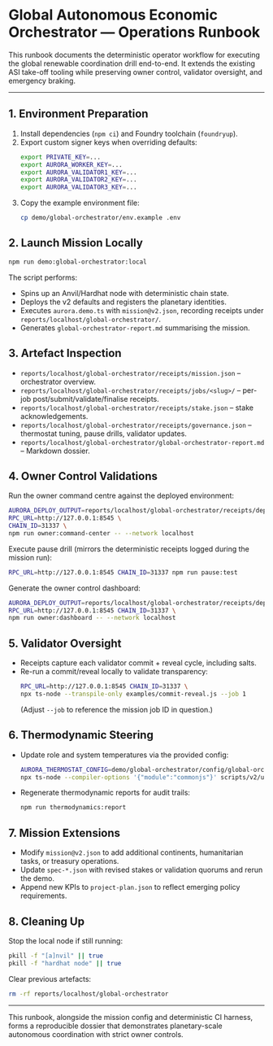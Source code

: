 # Global Autonomous Economic Orchestrator — Operations Runbook

This runbook documents the deterministic operator workflow for executing the global renewable coordination drill end-to-end.
It extends the existing ASI take-off tooling while preserving owner control, validator oversight, and emergency braking.

---

## 1. Environment Preparation

1. Install dependencies (`npm ci`) and Foundry toolchain (`foundryup`).
2. Export custom signer keys when overriding defaults:
   ```bash
   export PRIVATE_KEY=...
   export AURORA_WORKER_KEY=...
   export AURORA_VALIDATOR1_KEY=...
   export AURORA_VALIDATOR2_KEY=...
   export AURORA_VALIDATOR3_KEY=...
   ```
3. Copy the example environment file:
   ```bash
   cp demo/global-orchestrator/env.example .env
   ```

## 2. Launch Mission Locally

```bash
npm run demo:global-orchestrator:local
```

The script performs:

- Spins up an Anvil/Hardhat node with deterministic chain state.
- Deploys the v2 defaults and registers the planetary identities.
- Executes `aurora.demo.ts` with `mission@v2.json`, recording receipts under
  `reports/localhost/global-orchestrator/`.
- Generates `global-orchestrator-report.md` summarising the mission.

## 3. Artefact Inspection

- `reports/localhost/global-orchestrator/receipts/mission.json` – orchestrator overview.
- `reports/localhost/global-orchestrator/receipts/jobs/<slug>/` – per-job post/submit/validate/finalise receipts.
- `reports/localhost/global-orchestrator/receipts/stake.json` – stake acknowledgements.
- `reports/localhost/global-orchestrator/receipts/governance.json` – thermostat tuning, pause drills, validator updates.
- `reports/localhost/global-orchestrator/global-orchestrator-report.md` – Markdown dossier.

## 4. Owner Control Validations

Run the owner command centre against the deployed environment:

```bash
AURORA_DEPLOY_OUTPUT=reports/localhost/global-orchestrator/receipts/deploy.json \
RPC_URL=http://127.0.0.1:8545 \
CHAIN_ID=31337 \
npm run owner:command-center -- --network localhost
```

Execute pause drill (mirrors the deterministic receipts logged during the mission run):

```bash
RPC_URL=http://127.0.0.1:8545 CHAIN_ID=31337 npm run pause:test
```

Generate the owner control dashboard:

```bash
AURORA_DEPLOY_OUTPUT=reports/localhost/global-orchestrator/receipts/deploy.json \
RPC_URL=http://127.0.0.1:8545 CHAIN_ID=31337 \
npm run owner:dashboard -- --network localhost
```

## 5. Validator Oversight

- Receipts capture each validator commit + reveal cycle, including salts.
- Re-run a commit/reveal locally to validate transparency:
  ```bash
  RPC_URL=http://127.0.0.1:8545 CHAIN_ID=31337 \
  npx ts-node --transpile-only examples/commit-reveal.js --job 1
  ```
  (Adjust `--job` to reference the mission job ID in question.)

## 6. Thermodynamic Steering

- Update role and system temperatures via the provided config:
  ```bash
  AURORA_THERMOSTAT_CONFIG=demo/global-orchestrator/config/global-orchestrator.thermostat@v2.json \
  npx ts-node --compiler-options '{"module":"commonjs"}' scripts/v2/updateThermostat.ts --network localhost
  ```
- Regenerate thermodynamic reports for audit trails:
  ```bash
  npm run thermodynamics:report
  ```

## 7. Mission Extensions

- Modify `mission@v2.json` to add additional continents, humanitarian tasks, or treasury operations.
- Update `spec-*.json` with revised stakes or validation quorums and rerun the demo.
- Append new KPIs to `project-plan.json` to reflect emerging policy requirements.

## 8. Cleaning Up

Stop the local node if still running:

```bash
pkill -f "[a]nvil" || true
pkill -f "hardhat node" || true
```

Clear previous artefacts:

```bash
rm -rf reports/localhost/global-orchestrator
```

---

This runbook, alongside the mission config and deterministic CI harness, forms a reproducible dossier that demonstrates
planetary-scale autonomous coordination with strict owner controls.
